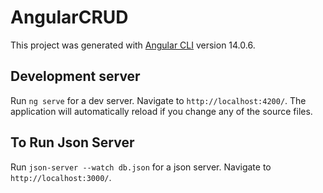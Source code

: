 # AngularCRUD

This project was generated with [Angular CLI](https://github.com/angular/angular-cli) version 14.0.6.

## Development server

Run `ng serve` for a dev server. Navigate to `http://localhost:4200/`. The application will automatically reload if you change any of the source files.

## To Run Json Server

Run `json-server --watch db.json` for a json server. Navigate to `http://localhost:3000/`.
